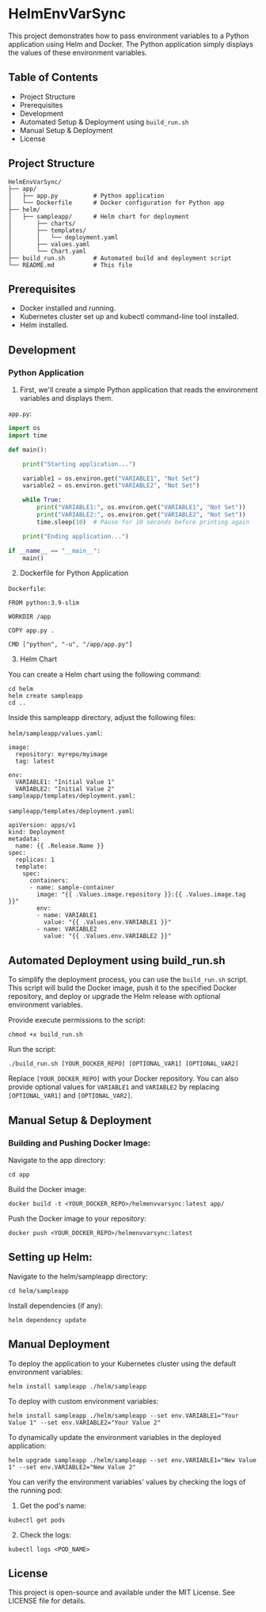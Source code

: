# HelmEnvVarSync

This project demonstrates how to pass environment variables to a Python application using Helm and Docker. The Python application simply displays the values of these environment variables.

## Table of Contents

- Project Structure
- Prerequisites
- Development
- Automated Setup & Deployment using `build_run.sh`
- Manual Setup & Deployment
- License

## Project Structure

```
HelmEnvVarSync/
├── app/
│   ├── app.py          # Python application
│   └── Dockerfile      # Docker configuration for Python app
├── helm/
│   ├── sampleapp/      # Helm chart for deployment
│       ├── charts/
│       ├── templates/
│       │   └── deployment.yaml
│       ├── values.yaml
│       └── Chart.yaml
├── build_run.sh        # Automated build and deployment script
└── README.md           # This file
```

## Prerequisites

- Docker installed and running.
- Kubernetes cluster set up and kubectl command-line tool installed.
- Helm installed.

## Development

### Python Application

1. First, we'll create a simple Python application that reads the environment variables and displays them.

`app.py`:
```python
import os
import time

def main():

    print("Starting application...")

    variable1 = os.environ.get("VARIABLE1", "Not Set")
    variable2 = os.environ.get("VARIABLE2", "Not Set")

    while True:
        print("VARIABLE1:", os.environ.get("VARIABLE1", "Not Set"))
        print("VARIABLE2:", os.environ.get("VARIABLE2", "Not Set"))
        time.sleep(10)  # Pause for 10 seconds before printing again

    print("Ending application...")

if __name__ == "__main__":
    main()
```

2. Dockerfile for Python Application

`Dockerfile`:
```
FROM python:3.9-slim

WORKDIR /app

COPY app.py .

CMD ["python", "-u", "/app/app.py"]
```

3. Helm Chart

You can create a Helm chart using the following command:

```
cd helm
helm create sampleapp
cd ..
```

Inside this sampleapp directory, adjust the following files:

`helm/sampleapp/values.yaml`:
```
image:
  repository: myrepo/myimage
  tag: latest

env:
  VARIABLE1: "Initial Value 1"
  VARIABLE2: "Initial Value 2"
sampleapp/templates/deployment.yaml:
```

`sampleapp/templates/deployment.yaml`:
```
apiVersion: apps/v1
kind: Deployment
metadata:
  name: {{ .Release.Name }}
spec:
  replicas: 1
  template:
    spec:
      containers:
      - name: sample-container
        image: "{{ .Values.image.repository }}:{{ .Values.image.tag }}"
        env:
        - name: VARIABLE1
          value: "{{ .Values.env.VARIABLE1 }}"
        - name: VARIABLE2
          value: "{{ .Values.env.VARIABLE2 }}"
```

## Automated Deployment using build_run.sh
To simplify the deployment process, you can use the `build_run.sh` script. This script will build the Docker image, push it to the specified Docker repository, and deploy or upgrade the Helm release with optional environment variables.

Provide execute permissions to the script:

```
chmod +x build_run.sh
```

Run the script:

```
./build_run.sh [YOUR_DOCKER_REPO] [OPTIONAL_VAR1] [OPTIONAL_VAR2]
```

Replace `[YOUR_DOCKER_REPO]` with your Docker repository. You can also provide optional values for `VARIABLE1` and `VARIABLE2` by replacing `[OPTIONAL_VAR1]` and `[OPTIONAL_VAR2]`.

## Manual Setup & Deployment
### Building and Pushing Docker Image:
Navigate to the app directory:

```
cd app
```

Build the Docker image:

```
docker build -t <YOUR_DOCKER_REPO>/helmenvvarsync:latest app/
```

Push the Docker image to your repository:

```
docker push <YOUR_DOCKER_REPO>/helmenvvarsync:latest
```

## Setting up Helm:
Navigate to the helm/sampleapp directory:

```
cd helm/sampleapp
```

Install dependencies (if any):

```
helm dependency update
```

## Manual Deployment
To deploy the application to your Kubernetes cluster using the default environment variables:

```
helm install sampleapp ./helm/sampleapp
```

To deploy with custom environment variables:

```
helm install sampleapp ./helm/sampleapp --set env.VARIABLE1="Your Value 1" --set env.VARIABLE2="Your Value 2"
```

To dynamically update the environment variables in the deployed application:

```
helm upgrade sampleapp ./helm/sampleapp --set env.VARIABLE1="New Value 1" --set env.VARIABLE2="New Value 2"
```

You can verify the environment variables' values by checking the logs of the running pod:

1. Get the pod's name:

```
kubectl get pods
```

2. Check the logs:

```
kubectl logs <POD_NAME>
```

## License
This project is open-source and available under the MIT License. See LICENSE file for details.
